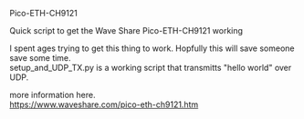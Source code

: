 Pico-ETH-CH9121

Quick script to get the Wave Share Pico-ETH-CH9121 working

I spent ages trying to get this thing to work. Hopfully this will save someone save some time.\
setup_and_UDP_TX.py is a working script that transmitts "hello world" over UDP.

more information here.\
https://www.waveshare.com/pico-eth-ch9121.htm
